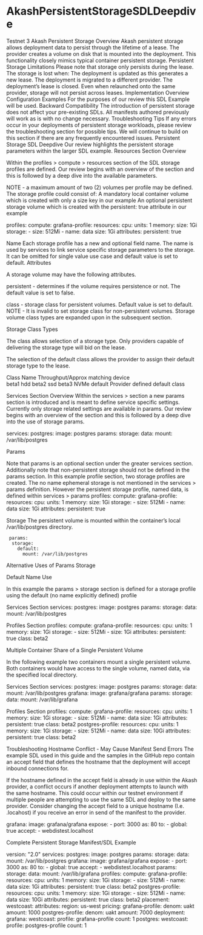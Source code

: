 # AkashPersistentStorageSDLDeepdive
Testnet 3
Akash Persistent Storage
Overview
Akash persistent storage allows deployment data to persist through the lifetime of a lease.  The provider creates a volume on disk that is mounted into the deployment.  This functionality closely mimics typical container persistent storage.
Persistent Storage Limitations
Please note that storage only persists during the lease.  The storage is lost when:
The deployment is updated as this generates a new lease.
The deployment is migrated to a different provider.
The deployment’s lease is closed.  Even when relaunched onto the same provider, storage will not persist across leases.
Implementation Overview
Configuration Examples
For the purposes of our review this SDL Example will be used.
Backward Compatibility
The introduction of persistent storage does not affect your pre-existing SDLs.  All manifests authored previously will work as is with no change necessary.
Troubleshooting Tips
If any errors occur in your deployments of persistent storage workloads, please review the troubleshooting section for possible tips.  We will continue to build on this section if there are any frequently encountered issues.
Persistent Storage SDL Deepdive
Our review highlights the persistent storage parameters within the larger SDL example.
Resources Section
Overview

Within the profiles > compute > <profile-name> resources section of the SDL storage profiles are defined.  Our review begins with an overview of the section and this is followed by a deep dive into the available parameters.

NOTE - a  maximum amount of two (2) volumes per profile may be defined.  The storage profile could consist of:
A mandatory local container volume which is created with only a size key in our example
An optional persistent storage volume which is created with the persistent: true attribute in our example

profiles:
  compute:
    grafana-profile:
      resources:
        cpu:
          units: 1
        memory:
          size: 1Gi
        storage:
          - size: 512Mi
          - name: data
            size: 1Gi
            attributes:
              persistent: true

Name
Each storage profile has a new and optional field name.  The name is used by services to link service specific storage parameters to the storage. It can be omitted for single value use case and default value is set to default.
Attributes

A storage volume may have the following attributes.

persistent - determines if the volume requires persistence or not. The default value is set to false.

class - storage class for persistent volumes. Default value is set to default. NOTE - It is invalid to set storage class for non-persistent volumes.  Storage volume class types are expanded upon in the subsequent section.

Storage Class Types

The class allows selection of a storage type.  Only providers capable of delivering the storage type will bid on the lease.

The selection of the default class allows the provider to assign their default storage type to the lease.

Class Name
Throughput/Approx matching device	
beta1
hdd
beta2
ssd
beta3
NVMe
default
Provider defined default class


Services Section
Overview
Within the services > <service-name> section a new params section is introduced and is meant to define service specific settings.  Currently only storage related settings are available in params.  Our review begins with an overview of the section and this is followed by a deep dive into the use of storage params.

services:
  postgres:
    image: postgres
    params:
      storage:
        data:
          mount: /var/lib/postgres

Params

Note that params is an optional section under the greater services section.  Additionally note that non-persistent storage should not be defined in the params section.  In this example profile section, two storage profiles are created.  The no name ephemeral storage is not mentioned in the services > params definition.  However the persistent storage profile, named data, is defined within services > params
profiles:
  compute:
    grafana-profile:
      resources:
        cpu:
          units: 1
        memory:
          size: 1Gi
        storage:
          - size: 512Mi
          - name: data
            size: 1Gi
            attributes:
              persistent: true


Storage
The persistent volume is mounted within the container’s local /var/lib/postgres directory.

     params:
      storage:
        default:
          mount: /var/lib/postgres


Alternative Uses of Params Storage

Default Name Use

In this example the params > storage section is defined for a storage profile using the default (no name explicitly defined) profile

Services Section
services:
  postgres:
    image: postgres
    params:
      storage:
        data:
          mount: /var/lib/postgres


Profiles Section
profiles:
  compute:
    grafana-profile:
      resources:
        cpu:
          units: 1
        memory:
          size: 1Gi
        storage:
          - size: 512Mi
          - size: 1Gi
            attributes:
              persistent: true
              class: beta2


Multiple Container Share of a Single Persistent Volume

In the following example two containers mount a single persistent volume.  Both containers would have access to the single volume, named data, via the specified local directory.

Services Section
services:
  postgres:
    image: postgres
    params:
      storage:
        data:
          mount: /var/lib/postgres
  grafana:
    image: grafana/grafana
    params:
      storage:
        data:
          mount: /var/lib/grafana


Profiles Section
profiles:
  compute:
    grafana-profile:
      resources:
        cpu:
          units: 1
        memory:
          size: 1Gi
        storage:
          - size: 512Mi
          - name: data
            size: 1Gi
            attributes:
              persistent: true
              class: beta2
    postgres-profile:
      resources:
        cpu:
          units: 1
        memory:
          size: 1Gi
        storage:
          - size: 512Mi
          - name: data
            size: 10Gi
            attributes:
              persistent: true
              class: beta2

Troubleshooting
Hostname Conflict - May Cause Manifest Send Errors
The example SDL used in this guide and the samples in the GitHub repo contain an accept field that defines the hostname that the deployment will accept inbound connections for.

If the hostname defined in the accept field is already in use within the Akash provider, a conflict occurs if another deployment attempts to launch with the same hostname.  This could occur within our testnet environment if multiple people are attempting to use the same SDL and deploy to the same provider.  Consider changing the accept field to a unique hostname (I.e. <myname>.locahost) if you receive an error in send of the manifest to the provider.
 
 grafana:
    image: grafana/grafana
    expose:
      - port: 3000
        as: 80
        to:
          - global: true
        accept:
          - webdistest.localhost

Complete Persistent Storage Manifest/SDL Example

version: "2.0"
services:
  postgres:
    image: postgres
    params:
      storage:
        data:
          mount: /var/lib/postgres
  grafana:
    image: grafana/grafana
    expose:
      - port: 3000
        as: 80
        to:
          - global: true
        accept:
          - webdistest.localhost
    params:
      storage:
        data:
          mount: /var/lib/grafana
profiles:
  compute:
    grafana-profile:
      resources:
        cpu:
          units: 1
        memory:
          size: 1Gi
        storage:
          - size: 512Mi
          - name: data
            size: 1Gi
            attributes:
              persistent: true
              class: beta2
    postgres-profile:
      resources:
        cpu:
          units: 1
        memory:
          size: 1Gi
        storage:
          - size: 512Mi
          - name: data
            size: 10Gi
            attributes:
              persistent: true
              class: beta2
  placement:
    westcoast:
      attributes:
        region: us-west
      pricing:
        grafana-profile:
          denom: uakt
          amount: 1000
        postgres-profile:
          denom: uakt
          amount: 7000
deployment:
  grafana:
    westcoast:
      profile: grafana-profile
      count: 1
  postgres:
    westcoast:
      profile: postgres-profile
      count: 1



